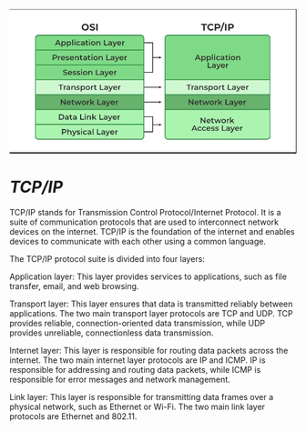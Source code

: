 <p align="center">
  <img src="../005/assests/OSI_TCP.png">
</p>

# *TCP/IP*

TCP/IP stands for Transmission Control Protocol/Internet Protocol. It is a suite of communication protocols that are used to interconnect network devices on the internet. TCP/IP is the foundation of the internet and enables devices to communicate with each other using a common language.

The TCP/IP protocol suite is divided into four layers:

Application layer: This layer provides services to applications, such as file transfer, email, and web browsing.

Transport layer: This layer ensures that data is transmitted reliably between applications. The two main transport layer protocols are TCP and UDP. TCP provides reliable, connection-oriented data transmission, while UDP provides unreliable, connectionless data transmission.

Internet layer: This layer is responsible for routing data packets across the internet. The two main internet layer protocols are IP and ICMP. IP is responsible for addressing and routing data packets, while ICMP is responsible for error messages and network management.

Link layer: This layer is responsible for transmitting data frames over a physical network, such as Ethernet or Wi-Fi. The two main link layer protocols are Ethernet and 802.11.
